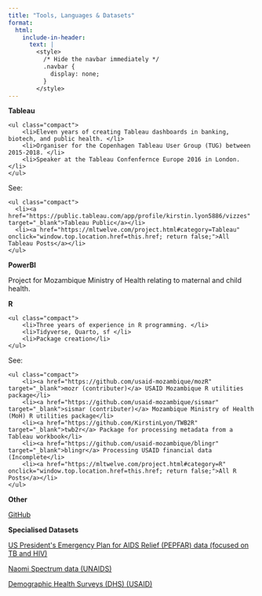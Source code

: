```yaml
---
title: "Tools, Languages & Datasets"
format:
  html:
    include-in-header:
      text: |
        <style>
          /* Hide the navbar immediately */
          .navbar {
            display: none;
          }
        </style>
---
```


**Tableau**
```{=html}
<ul class="compact">   
    <li>Eleven years of creating Tableau dashboards in banking, biotech, and public health. </li>   
    <li>Organiser for the Copenhagen Tableau User Group (TUG) between 2015-2018. </li>   
    <li>Speaker at the Tableau Confenfernce Europe 2016 in London.</li> 
</ul>
```

See:
```{=html}
<ul class="compact">  
  <li><a href="https://public.tableau.com/app/profile/kirstin.lyon5886/vizzes" target="_blank">Tableau Public</a></li>
  <li><a href="https://mltwelve.com/project.html#category=Tableau" onclick="window.top.location.href=this.href; return false;">All Tableau Posts</a></li>
</ul>
```

**PowerBI**

Project for Mozambique Ministry of Health relating to maternal and child health.

**R**

```{=html}
<ul class="compact">   
    <li>Three years of experience in R programming. </li>   
    <li>Tidyverse, Quarto, sf </li>   
    <li>Package creation</li> 
</ul>
```

See:

```{=html}
<ul class="compact">   
    <li><a href="https://github.com/usaid-mozambique/mozR" target="_blank">mozr (contributer)</a> USAID Mozambique R utilities package</li>   
    <li><a href="https://github.com/usaid-mozambique/sismar" target="_blank">sismar (contributer)</a> Mozambique Ministry of Health (MoH) R utilities package</li>   
    <li><a href="https://github.com/KirstinLyon/TWB2R" target="_blank">twb2r</a> Package for processing metadata from a Tableau workbook</li> 
    <li><a href="https://github.com/usaid-mozambique/blingr" target="_blank">blingr</a> Processing USAID financial data (Incomplete</li> 
    <li><a href="https://mltwelve.com/project.html#category=R" onclick="window.top.location.href=this.href; return false;">All R Posts</a></li> 
</ul>
```

**Other**

<a href="https://github.com/KirstinLyon" target="_blank">GitHub</a>

**Specialised Datasets**

[US President's Emergency Plan for AIDS Relief (PEPFAR) data (focused on TB and HIV)](https://www.state.gov/wp-content/uploads/2021/09/FY22-MER-2.6-Indicator-Reference-Guide.pdf)

[Naomi Spectrum data (UNAIDS)](https://naomi-spectrum.unaids.org/)

[Demographic Health Surveys (DHS) (USAID)](https://www.dhsprogram.com/data/)
